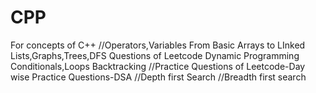 # CPP
For concepts  of C++
//Operators,Variables
From Basic Arrays to LInked Lists,Graphs,Trees,DFS
Questions of Leetcode
Dynamic Programming
Conditionals,Loops
Backtracking
//Practice Questions of Leetcode-Day wise Practice Questions-DSA
//Depth first Search
//Breadth first search
